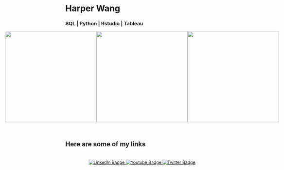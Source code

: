   
# Harper Wang 
###  SQL | Python | Rstudio | Tableau
  
<div id="header" style="display: flex; justify-content: center; align-items: center; text-align: center; flex-direction: column;">
  <div style="display: flex; justify-content: center; align-items: center; margin-bottom: 20px;">
    <img src="https://i.giphy.com/media/v1.Y2lkPTc5MGI3NjExNHA3am1hNmJxY3Zub251NzQ3NnE5bnc3YWUwb2tkNjEyd3oxa3NlZiZlcD12MV9pbnRlcm5hbF9naWZfYnlfaWQmY3Q9Zw/S2qKUyPXIqUEQYp1Cc/giphy.gif" width="300"/>
    <img src="https://i.giphy.com/media/v1.Y2lkPTc5MGI3NjExbjdnOGZ6dW9hNmQ0NHBjNWt4amt1Yzd6azR3YjBseGlyZ2Zqd3V6MCZlcD12MV9pbnRlcm5hbF9naWZfYnlfaWQmY3Q9Zw/n3cFIPQ1IH0TZJtCuu/giphy.gif" width="300"/>
    <img src="https://i.giphy.com/media/v1.Y2lkPTc5MGI3NjExMWI3c2R1anM1YXF2bHFvZnRjNjlvdmpvanZxZnc3aGpycGpxbHZ2dyZlcD12MV9pbnRlcm5hbF9naWZfYnlfaWQmY3Q9Zw/ST9r1qs0eMuSnalAfJ/giphy.gif" width="300"/>

  </div>
</div>

#
## Here are some of my links
#

<div id="badges", align="center">
  <a href="your-linkedin-URL">
    <img src="https://img.shields.io/badge/LinkedIn-blue?style=for-the-badge&logo=linkedin&logoColor=white" alt="LinkedIn Badge"/>
  </a>
  <a href="your-youtube-URL">
    <img src="https://img.shields.io/badge/YouTube-red?style=for-the-badge&logo=youtube&logoColor=white" alt="Youtube Badge"/>
  </a>
  <a href="your-twitter-URL">
    <img src="https://img.shields.io/badge/Twitter-blue?style=for-the-badge&logo=twitter&logoColor=white" alt="Twitter Badge"/>
  </a>
</div>



<!--
**qwang34ncsu/qwang34ncsu** is a ✨ _special_ ✨ repository because its `README.md` (this file) appears on your GitHub profile.

Here are some ideas to get you started:

- 🔭 I’m currently working on ...
- 🌱 I’m currently learning ...
- 👯 I’m looking to collaborate on ...
- 🤔 I’m looking for help with ...
- 💬 Ask me about ...
- 📫 How to reach me: ...
- 😄 Pronouns: ...
- ⚡ Fun fact: ...
-->
